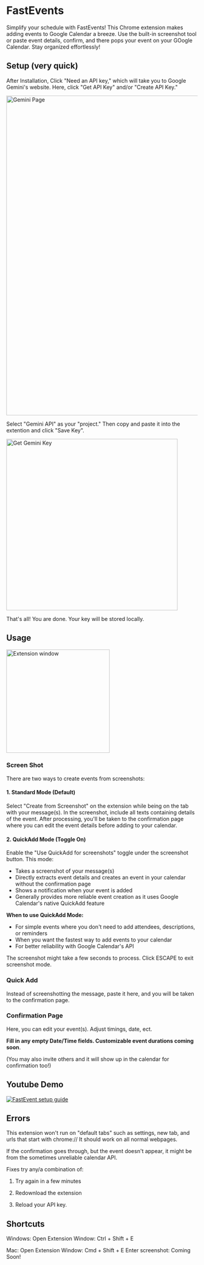 # FastEvents

Simplify your schedule with FastEvents! This Chrome extension makes adding events to Google Calendar a breeze. Use the built-in screenshot tool or paste event details, confirm, and there pops your event on your GOogle Calendar. Stay organized effortlessly!

## Setup (very quick)

After Installation, Click "Need an API key," which will take you to Google Gemini's website. Here, click "Get API Key" and/or "Create API Key."

<img width="841" alt="Gemini Page" src="https://github.com/user-attachments/assets/8cb7cf2a-788f-4065-af0f-7a423f0f853c" />


Select "Gemini API" as your "project." Then copy and paste it into the extention and click "Save Key". 

<img width="451" alt="Get Gemini Key" src="https://github.com/user-attachments/assets/e0497825-5f30-4864-ac3b-38e200cb5198" />

That's all! You are done. Your key will be stored locally.

## Usage

<img width="272" alt="Extension window" src="https://github.com/user-attachments/assets/2e58e6d4-bb89-4f42-b23a-2f229fd359d2" />

### Screen Shot

There are two ways to create events from screenshots:

#### 1. Standard Mode (Default)
Select "Create from Screenshot" on the extension while being on the tab with your message(s). In the screenshot, include all texts containing details of the event. After processing, you'll be taken to the confirmation page where you can edit the event details before adding to your calendar.

#### 2. QuickAdd Mode (Toggle On)
Enable the "Use QuickAdd for screenshots" toggle under the screenshot button. This mode:
- Takes a screenshot of your message(s)
- Directly extracts event details and creates an event in your calendar without the confirmation page
- Shows a notification when your event is added
- Generally provides more reliable event creation as it uses Google Calendar's native QuickAdd feature

**When to use QuickAdd Mode:** 
- For simple events where you don't need to add attendees, descriptions, or reminders
- When you want the fastest way to add events to your calendar
- For better reliability with Google Calendar's API

The screenshot might take a few seconds to process. Click ESCAPE to exit screenshot mode.

### Quick Add

Instead of screenshotting the message, paste it here, and you will be taken to the confirmation page.

### Confirmation Page

Here, you can edit your event(s). Adjust timings, date, ect. 

**Fill in any empty Date/Time fields. Customizable event durations coming soon**. 

(You may also invite others and it will show up in the calendar for confirmation too!)

## Youtube Demo

[![FastEvent setup guide](https://img.youtube.com/vi/yZX1OLRJInc/0.jpg)](https://www.youtube.com/watch?v=yZX1OLRJInc)

## Errors

This extension won't run on "default tabs" such as settings, new tab, and urls that start with chrome://
It should work on all normal webpages.

If the confirmation goes through, but the event doesn't appear, it might be from the sometimes unreliable calendar API. 

Fixes try any/a combination of: 

1. Try again in a few minutes
   
2. Redownload the extension

3. Reload your API key. 


## Shortcuts

Windows: Open Extension Window: Ctrl + Shift + E

Mac: Open Extension Window: Cmd + Shift + E
Enter screenshot: Coming Soon!
